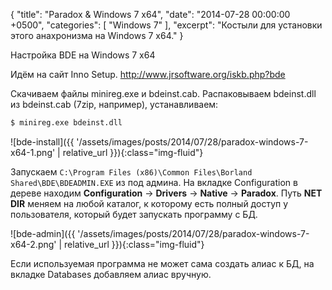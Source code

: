 {
  "title": "Paradox & Windows 7 x64",
  "date": "2014-07-28 00:00:00 +0500",
  "categories": [ "Windows 7" ],
  "excerpt": "Костыли для установки этого анахронизма на Windows 7 x64."
}

Настройка BDE на Windows 7 x64

Идём на сайт Inno Setup.
http://www.jrsoftware.org/iskb.php?bde

Скачиваем файлы minireg.exe и bdeinst.cab.
Распаковываем bdeinst.dll из bdeinst.cab (7zip, например), устанавливаем:
```bash
$ minireg.exe bdeinst.dll
```

![bde-install]({{ '/assets/images/posts/2014/07/28/paradox-windows-7-x64-1.png' | relative_url }}){:class="img-fluid"}

Запускаем `C:\Program Files (x86)\Common Files\Borland Shared\BDE\BDEADMIN.EXE` из под админа.
На вкладке Configuration в дереве находим **Configuration** -> **Drivers** -> **Native** -> **Paradox**.
Путь **NET DIR** меняем на любой каталог, к которому есть полный доступ у пользователя, который будет запускать программу с БД.

![bde-admin]({{ '/assets/images/posts/2014/07/28/paradox-windows-7-x64-2.png' | relative_url }}){:class="img-fluid"}

Если используемая программа не может сама создать алиас к БД, на вкладке Databases добавляем алиас вручную.
